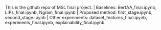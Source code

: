 This is the github repo of MSc final project. |
Baselines: BertAA_final.ipynb, LIPs_final.ipynb, Ngram_final.ipynb | 
Proposed method: first_stage.ipynb, second_stage.ipynb |
Other experiments: dataset_features_final.ipynb, experiments_final.ipynb, explainability_final.ipynb
